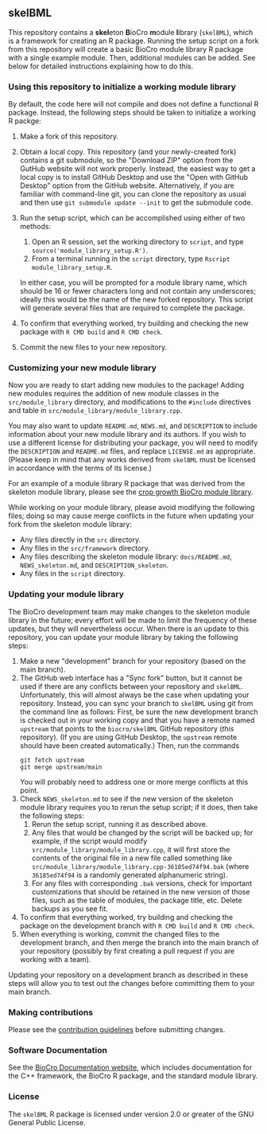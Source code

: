 ## skelBML
This repository contains a **skel**eton **B**ioCro **m**odule **l**ibrary
(`skelBML`), which is a framework for creating an R package. Running the setup
script on a fork from this repository will create a basic BioCro module library
R package with a single example module. Then, additional modules can be added.
See below for detailed instructions explaining how to do this.

### Using this repository to initialize a working module library

By default, the code here will not compile and does not define a functional R
package. Instead, the following steps should be taken to initialize a working R
packge:
1. Make a fork of this repository.
2. Obtain a local copy. This repository (and your newly-created fork) contains a
   git submodule, so the "Download ZIP" option from the GutHub website will not
   work properly. Instead, the easiest way to get a local copy is to install
   GitHub Desktop and use the "Open with GitHub Desktop" option from the GitHub
   website. Alternatively, if you are familiar with command-line git, you can
   clone the repository as usual and then use `git submodule update --init` to
   get the submodule code.
3. Run the setup script, which can be accomplished using either of two
   methods:
   1. Open an R session, set the working directory to `script`, and type
      `source('module_library_setup.R')`.
   2. From a terminal running in the `script` directory, type
      `Rscript module_library_setup.R`.

   In either case, you will be prompted for a module library name, which should
   be 16 or fewer characters long and not contain any underscores; ideally this
   would be the name of the new forked repository. This script will generate
   several files that are required to complete the package.
5. To confirm that everything worked, try building and checking the new
   package with `R CMD build` and `R CMD check`.
6. Commit the new files to your new repository.

### Customizing your new module library

Now you are ready to start adding new modules to the package! Adding new modules
requires the addition of new module classes in the `src/module_library`
directory, and modifications to the `#include` directives and table in
`src/module_library/module_library.cpp`.

You may also want to update `README.md`, `NEWS.md`, and `DESCRIPTION` to include
information about your new module library and its authors. If you wish to use a
different license for distributing your package, you will need to modify the
`DESCRIPTION` and `README.md` files, and replace `LICENSE.md` as appropriate.
(Please keep in mind that any works derived from `skelBML` must be licensed in
accordance with the terms of its license.)

For an example of a module library R package that was derived from the skeleton
module library, please see the [crop growth BioCro module library](https://github.com/biocro/cgbml).

While working on your module library, please avoid modifying the following
files; doing so may cause merge conflicts in the future when updating your fork
from the skeleton module library:
- Any files directly in the `src` directory.
- Any files in the `src/framework` directory.
- Any files describing the skeleton module library: `docs/README.md`,
  `NEWS_skeleton.md`, and `DESCRIPTION_skeleton`.
- Any files in the `script` directory.

### Updating your module library

The BioCro development team may make changes to the skeleton module library in
the future; every effort will be made to limit the frequency of these updates,
but they will nevertheless occur. When there is an update to this repository,
you can update your module library by taking the following steps:
1. Make a new "development" branch for your repository (based on the main
   branch).
2. The GitHub web interface has a "Sync fork" button, but it cannot be used if
   there are any conflicts between your repository and `skelBML`. Unfortunately,
   this will almost always be the case when updating your repository. Instead,
   you can sync your branch to `skelBML` using git from the command line as
   follows: First, be sure the new development branch is checked out in your
   working copy and that you have a remote named `upstream` that points to the
   `biocro/skelBML` GitHub repository (_this_ repository). (If you are using
   GitHub Desktop, the `upstream` remote should have been created
   automatically.) Then, run the commands
   ```
   git fetch upstream
   git merge upstream/main
   ```
   You will probably need to address one or more merge conflicts at this point.
3. Check `NEWS_skeleton.md` to see if the new version of the skeleton module
   library requires you to rerun the setup script; if it does, then take the
   following steps:
   1. Rerun the setup script, running it as described above.
   2. Any files that would be changed by the script will be backed up; for
      example, if the script would modify
      `src/module_library/module_library.cpp`, it will first store the contents
      of the original file in a new file called something like
      `src/module_library/module_library.cpp-36185ed74f94.bak` (where
      `36185ed74f94` is a randomly generated alphanumeric string).
   3. For any files with corresponding `.bak` versions, check for important
      customizations that should be retained in the new version of those files,
      such as the table of modules, the package title, etc. Delete backups as
      you see fit.
4. To confirm that everything worked, try building and checking the package on
   the development branch with `R CMD build` and `R CMD check`.
5. When everything is working, commit the changed files to the development
   branch, and then merge the branch into the main branch of your repository
   (possibly by first creating a pull request if you are working with a team).

Updating your repository on a development branch as described in these steps
will allow you to test out the changes before committing them to your main
branch.

### Making contributions
Please see the
[contribution guidelines](https://github.com/ebimodeling/biocro/blob/main/developer_documentation/contribution_guidelines.md)
before submitting changes.

### Software Documentation

See the
[BioCro Documentation website](https://ebimodeling.github.io/biocro-documentation/),
which includes documentation for the C++ framework, the BioCro R package, and
the standard module library.

### License

The `skelBML` R package is licensed under version 2.0 or greater of the GNU
General Public License.
